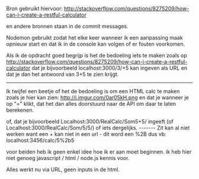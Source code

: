 Bron gebruikt hiervoor: http://stackoverflow.com/questions/8275209/how-can-i-create-a-restful-calculator

en andere bronnen staan in de commit messages.

Nodemon gebruikt zodat het elke keer wanneer ik een aanpassing maak opnieuw start en dat ik in de console kan volgen
of er fouten voorkomen.



Als ik de opdracht goed begrijp is het de bedoeling iets te maken zoals op http://stackoverflow.com/questions/8275209/how-can-i-create-a-restful-calculator
dat je bijvoorbeeld localhost:3000/3/+5 kan ingeven als URL en dat je dan het antwoord van 3+5 te zien krijgt.

----------------------------------------------------------------------------------------------------------------

Ik twijfel een beetje of het de bedoeling is om een HTML calc te maken zoals je hier kan zien: http://i.imgur.com/0ar05kH.png
en dat je wanneer je op "=" klikt, dat het dan alles doorstuurd naar de API om daar te laten berekenen.

of, dat je bijvoorbeeld Localhost:3000/RealCalc/Som5+5/ ingeeft (of Localhost:3000/RealCalc/Som/5/5/) of iets dergelijks.
------- Zit kan al niet werken want een + kan niet in een url - dit word een %2B   dus vb: localhost:3456/calc/5%2b5


voor beiden heb ik geen enkel idee hoe ik er aan moet beginnen. ik heb hier niet genoeg javascript / html / node.js kennis voor.


Alles werkt nu via URL, geen inputs in de html.


